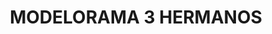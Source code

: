 ---
title: "MODELORAMA 3 HERMANOS"
url: /mexcali/modelorama-3-hermanos-avenida-gabriela-mistral/
shop: Getränke
---